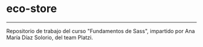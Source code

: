 # eco-store
***
Repositorio de trabajo del curso "Fundamentos de Sass", impartido por Ana María Díaz Solorio, del team Platzi.
